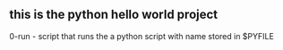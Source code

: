 ## this is the python hello world project  

0-run - script that runs the a python script with name stored in $PYFILE 
